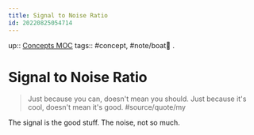 ```yaml
---
title: Signal to Noise Ratio
id: 20220825054714
---
```

up:: [Concepts MOC]([[20220923162736]])
tags:: #concept, #note/boat🚤 .

# Signal to Noise Ratio
> Just because you can, doesn't mean you should. 
> Just because it's cool, doesn't mean it's good. #source/quote/my 

The signal is the good stuff. The noise, not so much.